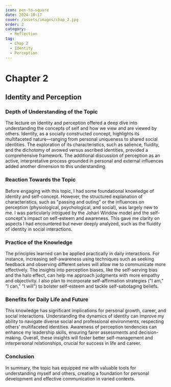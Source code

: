 ```yaml
---
icon: pen-to-square
date: 2024-10-17
cover: /assets/images/chap_2.jpg
order: 2
category:
  - Reflection
tag:
  - Chap 2
  - Identity
  - Perception
---
```


# Chapter 2

## Identity and Perception

### Depth of Understanding of the Topic

The lecture on identity and perception offered a deep dive into understanding the concepts of self and how we view and are viewed by others. Identity, as a socially constructed concept, highlights its multifaceted nature—ranging from personal uniqueness to shared social identities. The exploration of its characteristics, such as salience, fluidity, and the dichotomy of avowed versus ascribed identities, provided a comprehensive framework. The additional discussion of perception as an active, interpretative process grounded in personal and external influences added another dimension to this understanding.

### Reaction Towards the Topic

Before engaging with this topic, I had some foundational knowledge of identity and self-concept. However, the structured explanation of characteristics, such as "passing and outing" or the influences on perception (physiological, psychological, and social), was largely new to me. I was particularly intrigued by the Johari Window model and the self-concept's impact on self-esteem and awareness. This gave me clarity on aspects I had encountered but never deeply analyzed, such as the fluidity of identity in social interactions.

### Practice of the Knowledge

The principles learned can be applied practically in daily interactions. For instance, increasing self-awareness using techniques such as seeking feedback and observing different selves will allow me to communicate more effectively. The insights into perception biases, like the self-serving bias and the halo effect, can help me approach judgments with more empathy and objectivity. I also plan to incorporate self-affirmation strategies ("I am," "I can," "I will") to bolster self-esteem and tackle self-sabotaging beliefs.

### Benefits for Daily Life and Future

This knowledge has significant implications for personal growth, career, and social interactions. Understanding the dynamics of identity can improve my ability to navigate diverse social and professional environments, respecting others' multifaceted identities. Awareness of perception tendencies can enhance my leadership skills, ensuring fairer assessments and decision-making. Overall, these insights will foster better self-management and interpersonal relationships, crucial for success in life and career.

### Conclusion

In summary, the topic has equipped me with valuable tools for understanding myself and others, creating a foundation for personal development and effective communication in varied contexts.
